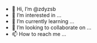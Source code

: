 - 👋 Hi, I’m @zdyzsb
- 👀 I’m interested in ...
- 🌱 I’m currently learning ...
- 💞️ I’m looking to collaborate on ...
- 📫 How to reach me ...

<!---
zdyzsb/zdyzsb is a ✨ special ✨ repository because its `README.md` (this file) appears on your GitHub profile.
You can click the Preview link to take a look at your changes.
--->
